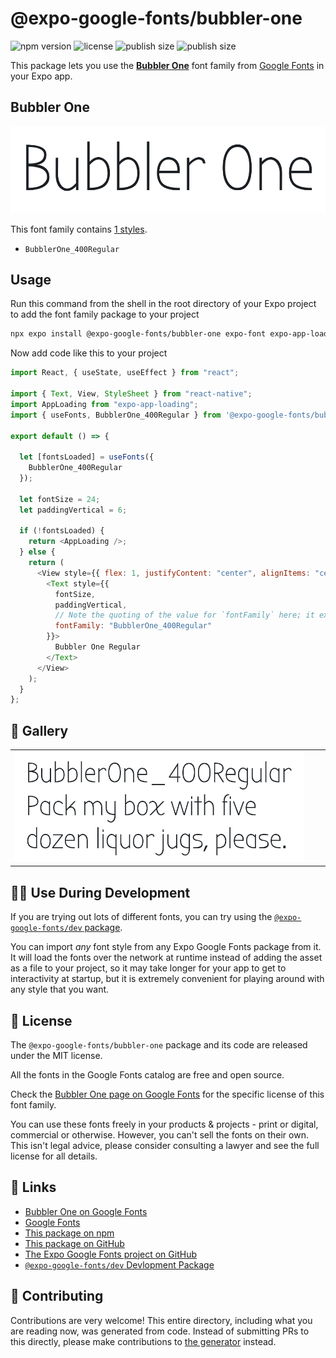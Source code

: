 # @expo-google-fonts/bubbler-one

![npm version](https://flat.badgen.net/npm/v/@expo-google-fonts/bubbler-one)
![license](https://flat.badgen.net/github/license/expo/google-fonts)
![publish size](https://flat.badgen.net/packagephobia/install/@expo-google-fonts/bubbler-one)
![publish size](https://flat.badgen.net/packagephobia/publish/@expo-google-fonts/bubbler-one)

This package lets you use the [**Bubbler One**](https://fonts.google.com/specimen/Bubbler+One) font family from [Google Fonts](https://fonts.google.com/) in your Expo app.

## Bubbler One

![Bubbler One](./font-family.png)

This font family contains [1 styles](#-gallery).

- `BubblerOne_400Regular`

## Usage

Run this command from the shell in the root directory of your Expo project to add the font family package to your project

```sh
npx expo install @expo-google-fonts/bubbler-one expo-font expo-app-loading
```

Now add code like this to your project

```js
import React, { useState, useEffect } from "react";

import { Text, View, StyleSheet } from "react-native";
import AppLoading from "expo-app-loading";
import { useFonts, BubblerOne_400Regular } from '@expo-google-fonts/bubbler-one';

export default () => {

  let [fontsLoaded] = useFonts({
    BubblerOne_400Regular
  });

  let fontSize = 24;
  let paddingVertical = 6;

  if (!fontsLoaded) {
    return <AppLoading />;
  } else {
    return (
      <View style={{ flex: 1, justifyContent: "center", alignItems: "center" }}>
        <Text style={{
          fontSize,
          paddingVertical,
          // Note the quoting of the value for `fontFamily` here; it expects a string!
          fontFamily: "BubblerOne_400Regular"
        }}>
          Bubbler One Regular
        </Text>
      </View>
    );
  }
};
```

## 🔡 Gallery


||||
|-|-|-|
|![BubblerOne_400Regular](./BubblerOne_400Regular.ttf.png)||||


## 👩‍💻 Use During Development

If you are trying out lots of different fonts, you can try using the [`@expo-google-fonts/dev` package](https://github.com/expo/google-fonts/tree/master/font-packages/dev#readme).

You can import _any_ font style from any Expo Google Fonts package from it. It will load the fonts over the network at runtime instead of adding the asset as a file to your project, so it may take longer for your app to get to interactivity at startup, but it is extremely convenient for playing around with any style that you want.


## 📖 License

The `@expo-google-fonts/bubbler-one` package and its code are released under the MIT license.

All the fonts in the Google Fonts catalog are free and open source.

Check the [Bubbler One page on Google Fonts](https://fonts.google.com/specimen/Bubbler+One) for the specific license of this font family.

You can use these fonts freely in your products & projects - print or digital, commercial or otherwise. However, you can't sell the fonts on their own. This isn't legal advice, please consider consulting a lawyer and see the full license for all details.

## 🔗 Links

- [Bubbler One on Google Fonts](https://fonts.google.com/specimen/Bubbler+One)
- [Google Fonts](https://fonts.google.com/)
- [This package on npm](https://www.npmjs.com/package/@expo-google-fonts/bubbler-one)
- [This package on GitHub](https://github.com/expo/google-fonts/tree/master/font-packages/bubbler-one)
- [The Expo Google Fonts project on GitHub](https://github.com/expo/google-fonts)
- [`@expo-google-fonts/dev` Devlopment Package](https://github.com/expo/google-fonts/tree/master/font-packages/dev)

## 🤝 Contributing

Contributions are very welcome! This entire directory, including what you are reading now, was generated from code. Instead of submitting PRs to this directly, please make contributions to [the generator](https://github.com/expo/google-fonts/tree/master/packages/generator) instead.
